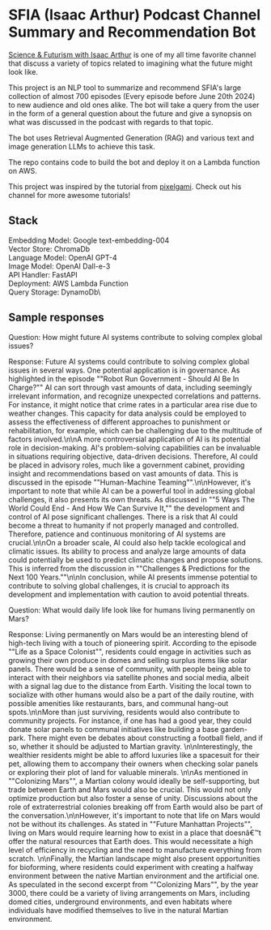 # SFIA (Isaac Arthur) Podcast Channel Summary and Recommendation Bot

[Science & Futurism with Isaac Arthur](https://www.youtube.com/@isaacarthurSFIA) is one of my all time favorite channel that discuss a variety of topics related to imagining what the future might look like. 

This project is an NLP tool to summarize and recommend SFIA's large collection of almost 700 episodes (Every episode before June 20th 2024) to new audience and old ones alike. The bot will take a query from the user in the form of a general question about the future and give a synopsis on what was discussed in the podcast with regards to that topic.

The bot uses Retrieval Augmented Generation (RAG) and various text and image generation LLMs to achieve this task.

The repo contains code to build the bot and deploy it on a Lambda function on AWS.

This project was inspired by the tutorial from [pixelgami](https://www.youtube.com/@pixegami). Check out his channel for more awesome tutorials!

## Stack

Embedding Model: Google text-embedding-004\
Vector Store: ChromaDb\
Language Model: OpenAI GPT-4\
Image Model: OpenAI Dall-e-3\
API Handler: FastAPI\
Deployment: AWS Lambda Function\
Query Storage: DynamoDb\

## Sample responses

Question: How might future AI systems contribute to solving complex global issues?

Response: Future AI systems could contribute to solving complex global issues in several ways. One potential application is in governance. As highlighted in the episode ""Robot Run Government - Should AI Be In Charge?"" AI can sort through vast amounts of data, including seemingly irrelevant information, and recognize unexpected correlations and patterns. For instance, it might notice that crime rates in a particular area rise due to weather changes. This capacity for data analysis could be employed to assess the effectiveness of different approaches to punishment or rehabilitation, for example, which can be challenging due to the multitude of factors involved.\n\nA more controversial application of AI is its potential role in decision-making. AI's problem-solving capabilities can be invaluable in situations requiring objective, data-driven decisions. Therefore, AI could be placed in advisory roles, much like a government cabinet, providing insight and recommendations based on vast amounts of data. This is discussed in the episode ""Human-Machine Teaming"".\n\nHowever, it's important to note that while AI can be a powerful tool in addressing global challenges, it also presents its own threats. As discussed in ""5 Ways The World Could End - And How We Can Survive It,"" the development and control of AI pose significant challenges. There is a risk that AI could become a threat to humanity if not properly managed and controlled. Therefore, patience and continuous monitoring of AI systems are crucial.\n\nOn a broader scale, AI could also help tackle ecological and climatic issues. Its ability to process and analyze large amounts of data could potentially be used to predict climatic changes and propose solutions. This is inferred from the discussion in ""Challenges & Predictions for the Next 100 Years.""\n\nIn conclusion, while AI presents immense potential to contribute to solving global challenges, it is crucial to approach its development and implementation with caution to avoid potential threats.

Question: What would daily life look like for humans living permanently on Mars?

Response: Living permanently on Mars would be an interesting blend of high-tech living with a touch of pioneering spirit. According to the episode ""Life as a Space Colonist"", residents could engage in activities such as growing their own produce in domes and selling surplus items like solar panels. There would be a sense of community, with people being able to interact with their neighbors via satellite phones and social media, albeit with a signal lag due to the distance from Earth. Visiting the local town to socialize with other humans would also be a part of the daily routine, with possible amenities like restaurants, bars, and communal hang-out spots.\n\nMore than just surviving, residents would also contribute to community projects. For instance, if one has had a good year, they could donate solar panels to communal initiatives like building a base garden-park. There might even be debates about constructing a football field, and if so, whether it should be adjusted to Martian gravity. \n\nInterestingly, the wealthier residents might be able to afford luxuries like a spacesuit for their pet, allowing them to accompany their owners when checking solar panels or exploring their plot of land for valuable minerals. \n\nAs mentioned in ""Colonizing Mars"", a Martian colony would ideally be self-supporting, but trade between Earth and Mars would also be crucial. This would not only optimize production but also foster a sense of unity. Discussions about the role of extraterrestrial colonies breaking off from Earth would also be part of the conversation.\n\nHowever, it's important to note that life on Mars would not be without its challenges. As stated in ""Future Manhattan Projects"", living on Mars would require learning how to exist in a place that doesnâ€™t offer the natural resources that Earth does. This would necessitate a high level of efficiency in recycling and the need to manufacture everything from scratch. \n\nFinally, the Martian landscape might also present opportunities for bioforming, where residents could experiment with creating a halfway environment between the native Martian environment and the artificial one. As speculated in the second excerpt from ""Colonizing Mars"", by the year 3000, there could be a variety of living arrangements on Mars, including domed cities, underground environments, and even habitats where individuals have modified themselves to live in the natural Martian environment.

